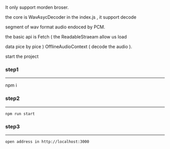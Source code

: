 
It only support morden broser.

the core is WavAsycDecoder in the index.js , it support decode

segment of wav format audio endoced by  PCM.

the basic api is Fetch ( the ReadableStraeam  allow us load 

data pice by pice ) OfflineAudioContext ( decode the audio ).

start the project 

### step1

--- 
   npm i

### step2
---
    npm run start

### step3
---
    open address in http://localhost:3000

